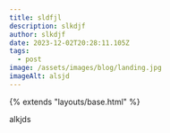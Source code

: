 ```yaml
---
title: sldfjl
description: slkdjf
author: slkdjf
date: 2023-12-02T20:28:11.105Z
tags:
  - post
image: /assets/images/blog/landing.jpg
imageAlt: alsjd
---
```


{% extends "layouts/base.html" %}

alkjds